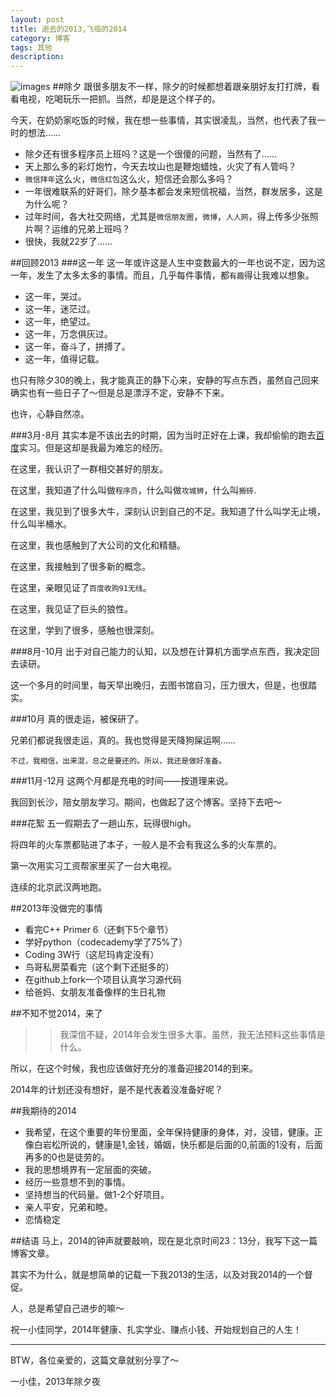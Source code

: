 ```yaml
---
layout: post
title: 逝去的2013,飞临的2014
category: 博客
tags: 其他
description: 
---
```

![images](http://www.vsread.com/bbsuploadimg/2013-12-31/20131231151033_75932.jpg)
##除夕
跟很多朋友不一样，除夕的时候都想着跟亲朋好友打打牌，看看电视，吃喝玩乐一把抓。当然，却是是这个样子的。

今天，在奶奶家吃饭的时候，我在想一些事情，其实很凌乱，当然，也代表了我一时的想法……

*   除夕还有很多程序员上班吗？这是一个很傻的问题，当然有了……
*   天上那么多的彩灯炮竹，今天去坟山也是鞭炮蜡烛，火灾了有人管吗？
*   `微信拜年`这么火，`微信红包`这么火，短信还会那么多吗？
*   一年很难联系的好哥们，除夕基本都会发来短信祝福，当然，群发居多，这是为什么呢？
*   过年时间，各大社交网络，尤其是`微信朋友圈`，`微博`，`人人网`，得上传多少张照片啊？运维的兄弟上班吗？
*   很快，我就22岁了……

##回顾2013
###这一年
这一年或许这是人生中变数最大的一年也说不定，因为这一年，发生了太多太多的事情。而且，几乎每件事情，都`有趣`得让我难以想象。

*   这一年，哭过。
*   这一年，迷茫过。
*   这一年，绝望过。
*   这一年，万念俱灰过。
*   这一年，奋斗了，拼搏了。
*   这一年，值得记载。

也只有除夕30的晚上，我才能真正的静下心来，安静的写点东西，虽然自己回来确实也有一些日子了～但是总是漂浮不定，安静不下来。

也许，心静自然凉。

###3月-8月
其实本是不该出去的时期，因为当时正好在上课，我却偷偷的跑去[百度](http://www.baidu.com)实习。但是这却是我最为难忘的经历。

在这里，我认识了一群相交甚好的朋友。

在这里，我知道了什么叫做`程序员`，什么叫做`攻城狮`，什么叫`搬砖`.

在这里，我见到了很多大牛，深刻认识到自己的不足。我知道了什么叫学无止境，什么叫半桶水。

在这里，我也感触到了大公司的文化和精髓。

在这里，我接触到了很多新的概念。

在这里，亲眼见证了`百度收购91无线`。

在这里，我见证了巨头的狼性。

在这里，学到了很多，感触也很深刻。

###8月-10月
出于对自己能力的认知，以及想在计算机方面学点东西，我决定回去读研。

这一个多月的时间里，每天早出晚归，去图书馆自习，压力很大，但是，也很踏实。

###10月
真的很走运，被保研了。

兄弟们都说我很走运，真的。我也觉得是天降狗屎运啊……

`不过，我相信，出来混，总之是要还的。所以，我还是做好准备。`

###11月-12月
这两个月都是充电的时间——按道理来说。

我回到长沙，陪女朋友学习。期间，也做起了这个博客。坚持下去吧～

###花絮
五一假期去了一趟山东，玩得很high。

将四年的火车票都贴进了本子，一般人是不会有我这么多的火车票的。

第一次用实习工资帮家里买了一台大电视。

连续的北京武汉两地跑。

##2013年没做完的事情
*   看完C++ Primer 6（还剩下5个章节）
*   学好python（codecademy学了75%了）
*   Coding 3W行（这尼玛肯定没有）
*   鸟哥私房菜看完（这个剩下还挺多的）
*   在github上fork一个项目认真学习源代码
*   给爸妈、女朋友准备像样的生日礼物

##不知不觉2014，来了
>>我深信不疑，2014年会发生很多大事。虽然，我无法预料这些事情是什么。

所以，在这个时候，我也应该做好充分的准备迎接2014的到来。

2014年的计划还没有想好，是不是代表着没准备好呢？

##我期待的2014
*   我希望，在这个重要的年份里面，全年保持健康的身体，对，没错，健康。正像白岩松所说的，健康是1,金钱，婚姻，快乐都是后面的0,前面的1没有，后面再多的0也是徒劳的。
*   我的思想境界有一定层面的突破。
*   经历一些意想不到的事情。
*   坚持想当的代码量。做1-2个好项目。
*   亲人平安，兄弟和睦。
*   恋情稳定

##结语
马上，2014的钟声就要敲响，现在是北京时间23：13分，我写下这一篇博客文章。

其实不为什么，就是想简单的记载一下我2013的生活，以及对我2014的一个督促。

人，总是希望自己进步的嘛～

祝一小佳同学，2014年健康、扎实学业、赚点小钱、开始规划自己的人生！

-----
BTW，各位亲爱的，这篇文章就别分享了～

一小佳，2013年除夕夜


